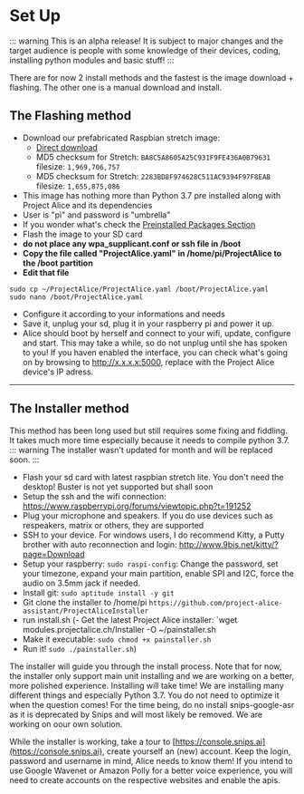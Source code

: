 # Set Up

::: warning
This is an alpha release! It is subject to major changes and the target audience is people with some knowledge of their devices, coding, installing python modules and basic stuff!
:::

There are for now 2 install methods and the fastest is the image download + flashing. The other one is a manual download and install.

## The Flashing method
- Download our prefabricated Raspbian stretch image:
   - [Direct download](https://github.com/project-alice-assistant/ProjectAlice/releases/tag/v1.0.0-a4)
   - MD5 checksum for Stretch: `BA8C5A8605A25C931F9FE436A0B79631` filesize: `1,969,706,757`
   - MD5 checksum for Stretch: `2283BD8F974628C511AC9394F97F8EAB` filesize: `1,655,875,086`
 - This image has nothing more than Python 3.7 pre installed along with Project Alice and its dependencies
 - User is "pi" and password is "umbrella"
 - If you wonder what's check the [Preinstalled Packages Section](preinstalled)
- Flash the image to your SD card
- **do not place any wpa_supplicant.conf or ssh file in /boot**
- **Copy the file called "ProjectAlice.yaml" in /home/pi/ProjectAlice to the /boot partition**
- **Edit that file**
```
sudo cp ~/ProjectAlice/ProjectAlice.yaml /boot/ProjectAlice.yaml
sudo nano /boot/ProjectAlice.yaml
```
- Configure it according to your informations and needs
- Save it, unplug your sd, plug it in your raspberry pi and power it up.
- Alice should boot by herself and connect to your wifi, update, configure and start. This may take a while, so do not unplug until she has spoken to you! If you haven enabled the interface, you can check what's going on by browsing to http://x.x.x.x:5000, replace with the Project Alice device's IP adress.

------------------


## The Installer method

This method has been long used but still requires some fixing and fiddling. It takes much more time especially because it needs to compile python 3.7. 
::: warning
The installer wasn't updated for month and will be replaced soon.
:::

- Flash your sd card with latest raspbian stretch lite. You don't need the desktop! Buster is not yet supported but shall soon
- Setup the ssh and the wifi connection: https://www.raspberrypi.org/forums/viewtopic.php?t=191252
- Plug your microphone and speakers. If you do use devices such as respeakers, matrix or others, they are supported
- SSH to your device. For windows users, I do recommend Kitty, a Putty brother with auto reconnection and login: http://www.9bis.net/kitty/?page=Download
- Setup your raspberry: `sudo raspi-config`: Change the password, set your timezone, expand your main partition, enable SPI and I2C, force the audio on 3.5mm jack if needed.
- Install git: `sudo aptitude install -y git`
- Git clone the installer to /home/pi `https://github.com/project-alice-assistant/ProjectAliceInstaller`
- run install.sh
(- Get the latest Project Alice installer: `wget modules.projectalice.ch/Installer -O ~/painstaller.sh
- Make it executable: `sudo chmod +x painstaller.sh`
- Run it! `sudo ./painstaller.sh`)

The installer will guide you through the install process. Note that for now, the installer only support main unit installing and we are working on a better, more polished experience. Installing will take time! We are installing many different things and especially Python 3.7. You do not need to optimize it when the question comes! For the time being, do no install snips-google-asr as it is deprecated by Snips and will most likely be removed. We are working on oour own solution.

While the installer is working, take a tour to [https://console.snips.ai](https://console.snips.ai), create yourself an (new) account. Keep the login, password and username in mind, Alice needs to know them! If you intend to use Google Wavenet or Amazon Polly for a better voice experience, you will need to create accounts on the respective websites and enable the apis.
